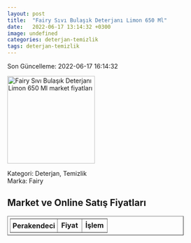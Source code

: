 ```yaml
---
layout: post
title:  "Fairy Sıvı Bulaşık Deterjanı Limon 650 Ml"
date:   2022-06-17 13:14:32 +0300
image: undefined
categories: deterjan-temizlik
tags: deterjan-temizlik
---
```


Son Güncelleme: 2022-06-17 16:14:32

<img src="undefined" width="200" alt="Fairy Sıvı Bulaşık Deterjanı Limon 650 Ml market fiyatları" />

Kategori: Deterjan, Temizlik
<br />
Marka: Fairy

<h2>Market ve Online Satış Fiyatları</h2>

<table border="1" style="padding: 5px;width:80%;">
  <tr>
    <td style="padding: 5px;"><strong>Perakendeci</strong></td>
    <td><strong>Fiyat</strong></td>
    <td><strong>İşlem</strong></td>
  </tr>
  
</table>
